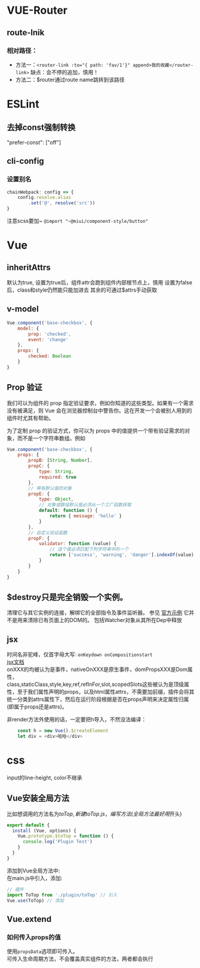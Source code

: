 # VUE-Router
## route-lnik
### 相对路径：
* 方法一：`<router-link :to="{ path: 'fav/1'}" append>我的收藏</router-link>`
    缺点：会不停的追加，慎用！
* 方法二：$router通过route name跳转到该路径

# ESLint
## 去掉const强制转换
"prefer-const": ["off"]

## cli-config
### 设置别名
```javascript
chainWebpack: config => {
    config.resolve.alias
        .set('@', resolve('src'))
}
```

注意scss要加~
`@import "~@miui/component-style/button"`

# Vue

## inheritAttrs
默认为true, 设置为true后，组件attr会跑到组件内部根节点上，慎用
设置为false后，class和style仍然能只能加进去
其余的可通过$attrs手动获取

## v-model
```javascript
Vue.component('base-checkbox', {
    model: {
        prop: 'checked',
        event: 'change'
    },
    props: {
        checked: Boolean
    }
}
```

## Prop 验证
我们可以为组件的 prop 指定验证要求，例如你知道的这些类型。如果有一个需求没有被满足，则 Vue 会在浏览器控制台中警告你。这在开发一个会被别人用到的组件时尤其有帮助。

为了定制 prop 的验证方式，你可以为 props 中的值提供一个带有验证需求的对象，而不是一个字符串数组。例如
```javascript
Vue.component('base-checkbox', {
    props: {
        propB: [String, Number],
        propC: {
            type: String,
            required: true
        },
        // 带有默认值的对象
        propE: {
            type: Object,
            // 对象或数组默认值必须从一个工厂函数获取
            default: function () {
                return { message: 'hello' }
            }
        },
        // 自定义验证函数
        propF: {
            validator: function (value) {
                // 这个值必须匹配下列字符串中的一个
                return ['success', 'warning', 'danger'].indexOf(value) !== -1
            }
        }
    }
}
```

## $destroy只是完全销毁一个实例。
清理它与其它实例的连接，解绑它的全部指令及事件监听器。
参见 [官方示例](https://cn.vuejs.org/v2/api/#vm-destroy)
它并不是用来清除已有页面上的DOM的。
包括Watcher对象从其所在Dep中释放

## jsx
时间名非驼峰，仅首字母大写:
`onKeydown onCompositionstart`  
[jsx文档](https://github.com/vuejs/jsx#installation)  
onXXX的均被认为是事件，nativeOnXXX是原生事件，domPropsXXX是Dom属性，  
class,staticClass,style,key,ref,refInFor,slot,scopedSlots这些被认为是顶级属性，至于我们属性声明的props，以及html属性attrs，不需要加前缀，插件会将其统一分类到attrs属性下，然后在运行阶段根据是否在props声明来决定属性归属(即属于props还是attrs)。  

非render方法外使用的话，一定要把h导入，不然没法编译：
```javascript
    const h = new Vue().$createElement
    let div = <div>哈哈</div>
```

# css
input的line-height, color不继承

## Vue安装全局方法

比如想调用的方法名为$toTop,新建toTop.js，编写方法(全局方法最好用$开头)
```javascript
export default {
  install (Vue, options) {
    Vue.prototype.$toTop = function () {
      console.log('Plugin Test')
    }
  }
}
```

添加到Vue全局方法中:  
在main.js中引入，添加:

```javascript
// 插件
import ToTop from './plugin/toTop' // 引入
Vue.use(ToTop) // 添加
```

## Vue.extend
### 如何传入props的值
使用`propsData`选项即可传入。  
可传入生命周期方法，不会覆盖真实组件的方法，两者都会执行
